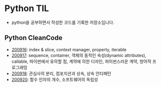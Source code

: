 # Python TIL
- python을 공부하면서 작성한 코드를 기록한 저장소입니다.

## Python CleanCode
- [200916](https://github.com/navill/Python_TIL/tree/master/200916): index & slice, context manager, property, iterable
- [200917](https://github.com/navill/Python_TIL/tree/master/200917): sequence, container, 객체의 동적인 속성(dynamic attributes), callable, 파이썬에서 유의할 점, 계약에 의한 디자인, 파이썬스러운 계약, 방어적 프로그래밍
- [200918](https://github.com/navill/Python_TIL/tree/master/200918): 관심사의 분리, 컴포지션과 상속, 상속 안티패턴
- [200920](https://github.com/navill/Python_TIL/tree/master/200920): 함수 인자의 개수, 소프트웨어의 독립성

